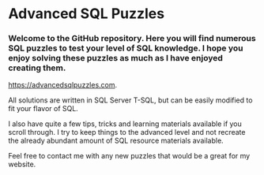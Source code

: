 # Advanced SQL Puzzles
### Welcome to the GitHub repository. Here you will find numerous SQL puzzles to test your level of SQL knowledge. I hope you enjoy solving these puzzles as much as I have enjoyed creating them.

https://advancedsqlpuzzles.com.

All solutions are written in SQL Server T-SQL, but can be easily modified to fit your flavor of SQL.

I also have quite a few tips, tricks and learning materials available if you scroll through. I try to keep things to the advanced level and not recreate the already abundant amount of SQL resource materials available.

Feel free to contact me with any new puzzles that would be a great for my website.
